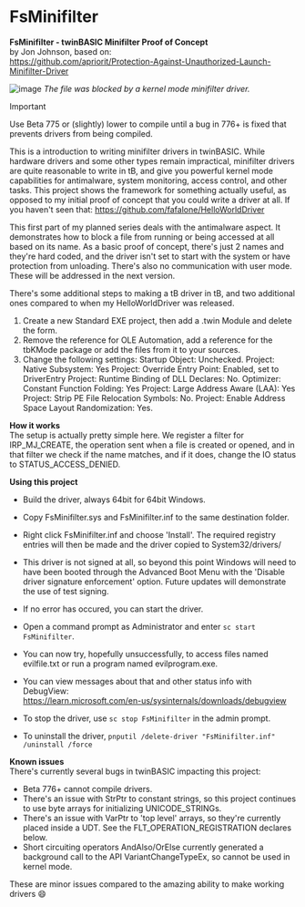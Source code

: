 # FsMinifilter

**FsMinifilter - twinBASIC Minifilter Proof of Concept**\
by Jon Johnson, based on:\
https://github.com/apriorit/Protection-Against-Unauthorized-Launch-Minifilter-Driver

![image](https://github.com/user-attachments/assets/60eb4c77-6750-47d2-a1a0-43608e92f437)
*The file was blocked by a kernel mode minifilter driver.*

>[!IMPORTANT]
>Use Beta 775 or (slightly) lower to compile until a bug in 776+ is fixed 
                that prevents drivers from being compiled.
                
This is a introduction to writing minifilter drivers in twinBASIC. While hardware drivers and some other types remain impractical, minifilter drivers are quite reasonable to write in tB, and give you powerful kernel mode capabilities for antimalware, system monitoring, access control, and other tasks. This project shows the framework for something actually  useful, as opposed to my initial proof of concept that you could write a driver at all. If you haven't seen that: https://github.com/fafalone/HelloWorldDriver

This first part of my planned series deals with the antimalware aspect. It demonstrates how to block a file from running or being accessed at all based on its name. As a basic proof of concept, there's just 2 names and they're hard coded, and the driver isn't set to start with the system or have protection from unloading. There's also no communication with user mode. These will be addressed in the next version.

There's some additional steps to making a tB driver in tB, and two additional ones compared to when my HelloWorldDriver was released.

1) Create a new Standard EXE project, then add a .twin Module and delete the form.
2) Remove the reference for OLE Automation, add a reference for the tbKMode package or add
    the files from it to your sources.
3) Change the following settings:
        Startup Object: Unchecked.
        Project: Native Subsystem: Yes
        Project: Override Entry Point: Enabled, set to DriverEntry
        Project: Runtime Binding of DLL Declares: No.
        Optimizer: Constant Function Folding: Yes
        Project: Large Address Aware (LAA): Yes
        Project: Strip PE File Relocation Symbols: No.
        Project: Enable Address Space Layout Randomization: Yes.
        
**How it works**\
The setup is actually pretty simple here. We register a filter for IRP_MJ_CREATE, the operation sent when a file is created or opened, and in that filter we check if the name matches, and if it does, change the IO status to STATUS_ACCESS_DENIED.

**Using this project**
- Build the driver, always 64bit for 64bit Windows.
- Copy FsMinifilter.sys and FsMinifilter.inf to the same destination folder.
- Right click FsMinifilter.inf and choose 'Install'. The required registry entries will then be made and the driver copied to System32/drivers/
- This driver is not signed at all, so beyond this point Windows will need to have been booted through the Advanced Boot Menu with the 'Disable driver signature enforcement' option. Future updates will demonstrate the use of test signing.
- If no error has occured, you can start the driver.
- Open a command prompt as Administrator and enter `sc start FsMinifilter`. 
- You can now try, hopefully unsuccessfully, to access files named evilfile.txt or run a program named evilprogram.exe.
- You can view messages about that and other status info with DebugView:\
https://learn.microsoft.com/en-us/sysinternals/downloads/debugview

- To stop the driver, use `sc stop FsMinifilter` in the admin prompt.

- To uninstall the driver, `pnputil /delete-driver "FsMinifilter.inf" /uninstall /force`

**Known issues**\
There's currently several bugs in twinBASIC impacting this project:
- Beta 776+ cannot compile drivers.
- There's an issue with StrPtr to constant strings, so this project continues to use byte arrays for initializing UNICODE_STRINGs.
- There's an issue with VarPtr to 'top level' arrays, so they're currently placed inside a UDT. See the FLT_OPERATION_REGISTRATION declares below.
- Short circuiting operators AndAlso/OrElse currently generated a background call to the API VariantChangeTypeEx, so cannot be used in kernel mode.
    
These are minor issues compared to the amazing ability to make working drivers 😄
